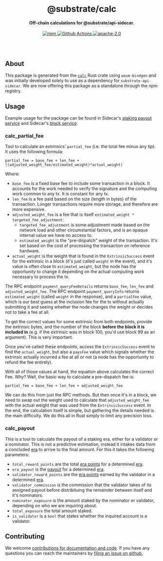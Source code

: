 <br /><br />

<div align="center">
  <h1 align="center">@substrate/calc</h1>
  <h4 align="center">Off-chain calculations for @substrate/api-sidecar.</h4>

  <p align="center">
    <a href="https://www.npmjs.com/package/@substrate/api-sidecar">
      <img alt="npm" src="https://img.shields.io/npm/v/@substrate/calc" />
    </a>
    <a href="https://github.com/paritytech/substrate-api-sidecar/actions">
      <img alt="Github Actions" src="https://github.com/paritytech/substrate-api-sidecar/workflows/pr/badge.svg" />
    </a>
    <a href="https://opensource.org/licenses/Apache-2.0">
      <img alt="apache-2.0" src="https://img.shields.io/badge/License-Apache%202.0-blue.svg" />
    </a>
  </p>
</div>

<br /><br />

## About

This package is generated from the [`calc`](https://github.com/paritytech/substrate-api-sidecar/tree/master/calc) Rust crate using `wasm-bindgen` and was initially developed
solely to use as a dependency for `substrate-api-sidecar`. We are now offering this package as a
standalone through the npm registry.

## Usage

Example usage for the package can be found in Sidecar's 
[staking payout service](https://github.com/paritytech/substrate-api-sidecar/blob/master/src/services/accounts/AccountsStakingPayoutsService.ts) 
and Sidecar's [block service](https://github.com/paritytech/substrate-api-sidecar/blob/master/src/services/blocks/BlocksService.ts).

### calc_partial_fee
Tool to calculate an extrinsics' `partial_fee` (i.e. the total fee minus any tip).
It uses the following formula:

```
partial_fee = base_fee + len_fee + ((adjusted_weight_fee/estimated_weight)*actual_weight)
```

Where:
- `base_fee` is a fixed base fee to include some transaction in a block. It accounts
  for the work needed to verify the signature and the computing work common to any tx.
  It is constant for any tx.
- `len_fee` is a fee paid based on the size (length in bytes) of the transaction.
  Longer transactions require more storage, and therefore are more expensive.
- `adjusted_weight_fee` is a fee that is itself `estimated_weight * targeted_fee_adjustment`:
  - `targeted_fee_adjustment` is some adjustment made based on the network load and
    other circumstantial factors, and is an opaque internal value we have no access to.
  - `estimated_weight` is the "pre-dispatch" weight of the transaction. It's set 
    based on the cost of processing the transaction on reference hardware.
- `actual_weight` is the weight that is found in the `ExtrinsicSuccess` event for 
  the extrinsic in a block (it's just called `weight` in the event), and it's 
  value is often close to `estimated_weight`, but the node has the opportunity 
  to change it depending on the actual computing work necessary to process the tx.

The RPC endpoint `payment_queryFeeDetails` returns `base_fee`, `len_fee` and 
`adjusted_weight_fee`. The RPC endpoint `payment_queryInfo` returns `estimated_weight`
(called `weight` in the response), and a `partialFee` value, which is our best 
guess at the inclusion fee for the tx without actually submitting it and seeing
whether the node changes the weight or decides not to take a fee at all.

To get the correct values for some extrinsic from both endpoints, provide the 
extrinsic bytes, and the number of the block **before the block it is included in** 
(e.g. if the extrinsic was in block 100, you'd use block 99 as an argument). This 
is very important.

Once you've called these endpoints, access the `ExtrinsicSuccess` event to find 
the `actual_weight`, but also a `paysFee` value which signals whether the extrinsic 
actually incurred a fee at all or not (a node has the opportunity to refund the 
fee entirely).

With all of those values at hand, the equation above calculates the correct Fee.
Why? Well, the basic way to calculate a pre-dispatch fee is:

```
partial_fee = base_fee + len_fee + adjusted_weight_fee
```

We can do this from just the RPC methods. But then once it's in a block, we need 
to swap out the weight used to calculate that `adjusted_weight_fee` with the 
actual weight that was used from the `ExtrinsicSuccess` event. In the end, the 
calculation itself is simple, but gathering the details needed is the main difficulty.
We do this all in Rust simply to limit any precision loss.

### calc_payout

This is a tool to calculate the payout of a staking era, either for a validator 
or a nominator. This is not a predictive estimation, instead it intakes data 
from a concluded [era](https://wiki.polkadot.network/docs/kusama-parameters#periods-of-common-actions-and-attributes)
to arrive to the final amount. For this it takes the following parameters:
- `total_reward_points` are the total [era points](https://wiki.polkadot.network/docs/maintain-guides-validator-payout#era-points)
  for a determined [era](https://wiki.polkadot.network/docs/kusama-parameters#periods-of-common-actions-and-attributes). 
- `era_payout` is the [payout](https://wiki.polkadot.network/docs/maintain-guides-validator-payout#payout-scheme)
  for a determined [era](https://wiki.polkadot.network/docs/kusama-parameters#periods-of-common-actions-and-attributes).
- `validator_reward_points` are the [era points](https://wiki.polkadot.network/docs/maintain-guides-validator-payout#era-points)
  earned by the validator in a determined [era](https://wiki.polkadot.network/docs/kusama-parameters#periods-of-common-actions-and-attributes). 
- `validator_commission` is the commission that the validator takes of its assigned
  payout before distribituing the remainder between itself and it's nominators.
- `nominator_exposure` is the amount staked by the nominator or validator,
  depending on who we are inquiring about. 
- `total_exposure` the total amount staked.
- `is_validator` is a `bool` that states whether the inquired account is a validator.


## Contributing

We welcome [contributions for documentation and code](https://github.com/paritytech/substrate-api-sidecar/pulls). 
If you have any questions you can reach the maintainers by [filing an issue on github.](https://github.com/paritytech/substrate-api-sidecar/issues)